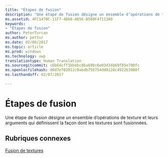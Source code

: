 ```yaml
---
title: "Étapes de fusion"
description: "Une étape de fusion désigne un ensemble d’opérations de texture et leurs arguments qui définissent la façon dont les textures sont fusionnées."
ms.assetid: 4FC1470C-11F7-4D60-A856-B580F47113A0
keywords:
- "Étapes de fusion"
author: PeterTurcan
ms.author: pettur
ms.date: 02/08/2017
ms.topic: article
ms.prod: windows
ms.technology: uwp
translationtype: Human Translation
ms.sourcegitcommit: c6b64cff1bbebc8ba69bc6e03d34b69f85e798fc
ms.openlocfilehash: d0d7ef02012c9abdb75b754dd8128c492263980f
ms.lasthandoff: 02/07/2017

---
```


# <a name="blending-stages"></a>Étapes de fusion


Une étape de fusion désigne un ensemble d’opérations de texture et leurs arguments qui définissent la façon dont les textures sont fusionnées.

## <a name="span-idrelated-topicsspanrelated-topics"></a><span id="related-topics"></span>Rubriques connexes


[Fusion de textures](texture-blending.md)

 

 





